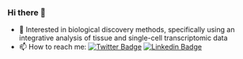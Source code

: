### Hi there 👋

- 🔭 Interested in biological discovery methods, specifically using an integrative analysis of tissue and single-cell transcriptomic data
- 📫 How to reach me:   [![Twitter Badge](https://img.shields.io/badge/-Twitter-1ca0f1?style=flat-square&labelColor=1ca0f1&logo=twitter&logoColor=white&link=https://twitter.com/opakholis)](https://twitter.com/KailashBP10)
  [![Linkedin Badge](https://img.shields.io/badge/-LinkedIn-blue?style=flat-square&logo=Linkedin&logoColor=white&link=https://www.linkedin.com/in/opakholis/)](https://www.linkedin.com/in/kailashbp10/)
